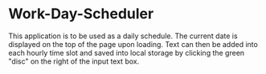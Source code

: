 # Work-Day-Scheduler
This application is to be used as a daily schedule. The current date is displayed on the top of the page upon loading. Text can then be added into each hourly time slot and saved into local storage by clicking the green "disc" on the right of the input text box.